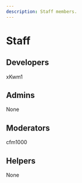 ```yaml
---
description: Staff members.
---
```


# Staff

## Developers

xKwm1

## Admins

None

## Moderators

cfm1000

## Helpers

None



